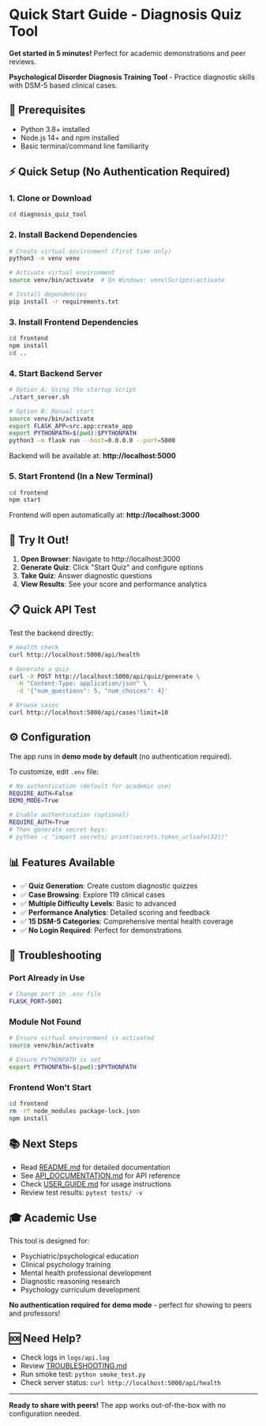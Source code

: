 # Quick Start Guide - Diagnosis Quiz Tool

**Get started in 5 minutes!** Perfect for academic demonstrations and peer reviews.

**Psychological Disorder Diagnosis Training Tool** - Practice diagnostic skills with DSM-5 based clinical cases.

## 🚀 Prerequisites

- Python 3.8+ installed
- Node.js 14+ and npm installed
- Basic terminal/command line familiarity

## ⚡ Quick Setup (No Authentication Required)

### 1. Clone or Download
```bash
cd diagnosis_quiz_tool
```

### 2. Install Backend Dependencies
```bash
# Create virtual environment (first time only)
python3 -m venv venv

# Activate virtual environment
source venv/bin/activate  # On Windows: venv\Scripts\activate

# Install dependencies
pip install -r requirements.txt
```

### 3. Install Frontend Dependencies
```bash
cd frontend
npm install
cd ..
```

### 4. Start Backend Server
```bash
# Option A: Using the startup script
./start_server.sh

# Option B: Manual start
source venv/bin/activate
export FLASK_APP=src.app:create_app
export PYTHONPATH=$(pwd):$PYTHONPATH
python3 -m flask run --host=0.0.0.0 --port=5000
```

Backend will be available at: **http://localhost:5000**

### 5. Start Frontend (In a New Terminal)
```bash
cd frontend
npm start
```

Frontend will open automatically at: **http://localhost:3000**

## 🎯 Try It Out!

1. **Open Browser**: Navigate to http://localhost:3000
2. **Generate Quiz**: Click "Start Quiz" and configure options
3. **Take Quiz**: Answer diagnostic questions
4. **View Results**: See your score and performance analytics

## 📋 Quick API Test

Test the backend directly:

```bash
# Health check
curl http://localhost:5000/api/health

# Generate a quiz
curl -X POST http://localhost:5000/api/quiz/generate \
  -H "Content-Type: application/json" \
  -d '{"num_questions": 5, "num_choices": 4}'

# Browse cases
curl http://localhost:5000/api/cases?limit=10
```

## ⚙️ Configuration

The app runs in **demo mode by default** (no authentication required).

To customize, edit `.env` file:

```bash
# No authentication (default for academic use)
REQUIRE_AUTH=False
DEMO_MODE=True

# Enable authentication (optional)
REQUIRE_AUTH=True
# Then generate secret keys:
# python -c "import secrets; print(secrets.token_urlsafe(32))"
```

## 📊 Features Available

- ✅ **Quiz Generation**: Create custom diagnostic quizzes
- ✅ **Case Browsing**: Explore 119 clinical cases
- ✅ **Multiple Difficulty Levels**: Basic to advanced
- ✅ **Performance Analytics**: Detailed scoring and feedback
- ✅ **15 DSM-5 Categories**: Comprehensive mental health coverage
- ✅ **No Login Required**: Perfect for demonstrations

## 🔧 Troubleshooting

### Port Already in Use
```bash
# Change port in .env file
FLASK_PORT=5001
```

### Module Not Found
```bash
# Ensure virtual environment is activated
source venv/bin/activate

# Ensure PYTHONPATH is set
export PYTHONPATH=$(pwd):$PYTHONPATH
```

### Frontend Won't Start
```bash
cd frontend
rm -rf node_modules package-lock.json
npm install
```

## 📚 Next Steps

- Read [README.md](README.md) for detailed documentation
- See [API_DOCUMENTATION.md](docs/API_DOCUMENTATION.md) for API reference
- Check [USER_GUIDE.md](docs/USER_GUIDE.md) for usage instructions
- Review test results: `pytest tests/ -v`

## 🎓 Academic Use

This tool is designed for:
- Psychiatric/psychological education
- Clinical psychology training
- Mental health professional development
- Diagnostic reasoning research
- Psychology curriculum development

**No authentication required for demo mode** - perfect for showing to peers and professors!

## 🆘 Need Help?

- Check logs in `logs/api.log`
- Review [TROUBLESHOOTING.md](docs/TROUBLESHOOTING.md)
- Run smoke test: `python smoke_test.py`
- Check server status: `curl http://localhost:5000/api/health`

---

**Ready to share with peers!** The app works out-of-the-box with no configuration needed.
